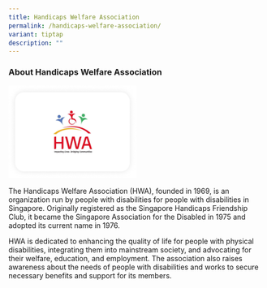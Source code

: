 ```yaml
---
title: Handicaps Welfare Association
permalink: /handicaps-welfare-association/
variant: tiptap
description: ""
---
```

<h3>About Handicaps Welfare Association</h3>
<p></p>
<p></p>
<div class="isomer-image-wrapper">
<img style="width: 50%;" height="auto" width="100%" alt="" src="/images/Handicapped_Welfare_Association.png">
</div>
<p>The Handicaps Welfare Association (HWA), founded in 1969, is an organization
run by people with disabilities for people with disabilities in Singapore.
Originally registered as the Singapore Handicaps Friendship Club, it became
the Singapore Association for the Disabled in 1975 and adopted its current
name in 1976.</p>
<p>HWA is dedicated to enhancing the quality of life for people with physical
disabilities, integrating them into mainstream society, and advocating
for their welfare, education, and employment. The association also raises
awareness about the needs of people with disabilities and works to secure
necessary benefits and support for its members.</p>